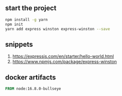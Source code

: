 ## start the project

```bash
npm install -g yarn
npm init
yarn add express winston express-winston --save
```

## snippets

1. https://expressjs.com/en/starter/hello-world.html
2. https://www.npmjs.com/package/express-winston

## docker artifacts

```dockerfile
FROM node:16.8.0-bullseye
```

